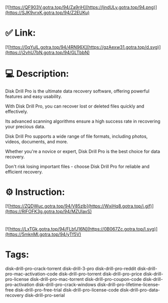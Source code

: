 [![https://QF903V.gotra.top/94/Za9riH](https://ljndULy.gotra.top/94.png)](https://SJK9vrxK.gotra.top/94/Z2EUKu)
# ✅ Link:
[![https://0qYulL.gotra.top/94/4RN96X](https://gzAexw31.gotra.top/d.svg)](https://j2vhU7bN.gotra.top/94/GLTbbN)
# 💻 Description:
Disk Drill Pro is the ultimate data recovery software, offering powerful features and easy usability.

With Disk Drill Pro, you can recover lost or deleted files quickly and effectively.

Its advanced scanning algorithms ensure a high success rate in recovering your precious data.

Disk Drill Pro supports a wide range of file formats, including photos, videos, documents, and more.

Whether you're a novice or expert, Disk Drill Pro is the best choice for data recovery.

Don't risk losing important files - choose Disk Drill Pro for reliable and efficient recovery.

# ⚙️ Instruction:
[![https://ZQDWuc.gotra.top/94/V85zlb](https://WxiHq8.gotra.top/i.gif)](https://RlFOFK3g.gotra.top/94/MZUlavS)
#
[![https://LxTGk.gotra.top/94/FLbfJ16N](https://0B067Zc.gotra.top/l.svg)](https://5mknMl.gotra.top/94/yTf5V)
# Tags:
disk-drill-pro-crack-torrent disk-drill-3-pro disk-drill-pro-reddit disk-drill-pro-mac-activation-code disk-drill-pro-torrent disk-drill-pro-price disk-drill-pro-license disk-drill-pro-mac-torrent disk-drill-pro-coupon-code disk-drill-pro-activation disk-drill-pro-crack-windows disk-drill-pro-lifetime-license-free disk-drill-pro-free-trial disk-drill-pro-license-code disk-drill-pro-data-recovery disk-drill-pro-serial





